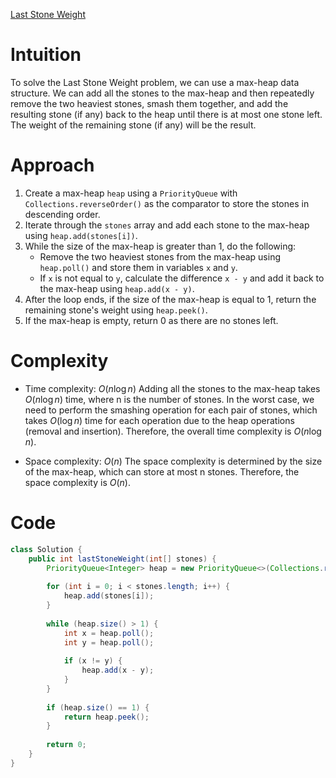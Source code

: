 [Last Stone Weight](https://leetcode.com/problems/last-stone-weight/description/) 

# Intuition
To solve the Last Stone Weight problem, we can use a max-heap data structure. We can add all the stones to the max-heap and then repeatedly remove the two heaviest stones, smash them together, and add the resulting stone (if any) back to the heap until there is at most one stone left. The weight of the remaining stone (if any) will be the result.

# Approach
1. Create a max-heap `heap` using a `PriorityQueue` with `Collections.reverseOrder()` as the comparator to store the stones in descending order.
2. Iterate through the `stones` array and add each stone to the max-heap using `heap.add(stones[i])`.
3. While the size of the max-heap is greater than 1, do the following:
   - Remove the two heaviest stones from the max-heap using `heap.poll()` and store them in variables `x` and `y`.
   - If `x` is not equal to `y`, calculate the difference `x - y` and add it back to the max-heap using `heap.add(x - y)`.
4. After the loop ends, if the size of the max-heap is equal to 1, return the remaining stone's weight using `heap.peek()`.
5. If the max-heap is empty, return 0 as there are no stones left.

# Complexity
- Time complexity: $O(n \log n)$
Adding all the stones to the max-heap takes $O(n \log n)$ time, where n is the number of stones. In the worst case, we need to perform the smashing operation for each pair of stones, which takes $O(\log n)$ time for each operation due to the heap operations (removal and insertion). Therefore, the overall time complexity is $O(n \log n)$.

* Space complexity: $O(n)$
The space complexity is determined by the size of the max-heap, which can store at most n stones. Therefore, the space complexity is $O(n)$.

# Code
```java
class Solution {
    public int lastStoneWeight(int[] stones) {
        PriorityQueue<Integer> heap = new PriorityQueue<>(Collections.reverseOrder()); // max heap
        
        for (int i = 0; i < stones.length; i++) {
            heap.add(stones[i]);
        }
        
        while (heap.size() > 1) {
            int x = heap.poll();
            int y = heap.poll();
            
            if (x != y) {
                heap.add(x - y);
            }
        }
        
        if (heap.size() == 1) {
            return heap.peek();
        }
        
        return 0;
    }
}
```